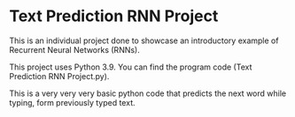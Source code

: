 # Text Prediction RNN Project

This is an individual project done to showcase an introductory example of Recurrent Neural Networks (RNNs).

This project uses Python 3.9.
You can find the program code (Text Prediction RNN Project.py).

This is a very very very basic python code that predicts the next word while typing, form previously typed text.